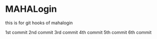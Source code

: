 # MAHALogin
this is for git hooks  of mahalogin

1st commit 
2nd commit
3rd commit 
4th commit
5th commit
6th commit
